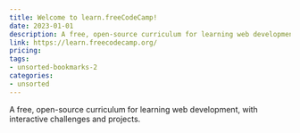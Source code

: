 ```yaml
---
title: Welcome to learn.freeCodeCamp!
date: 2023-01-01
description: A free, open-source curriculum for learning web development, with interactive challenges and projects.
link: https://learn.freecodecamp.org/
pricing: 
tags: 
- unsorted-bookmarks-2 
categories: 
- unsorted 
---
```


A free, open-source curriculum for learning web development, with interactive challenges and projects.